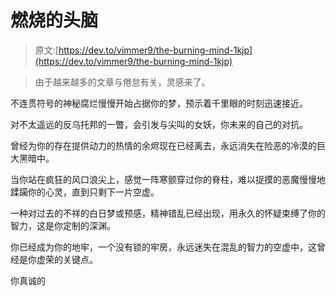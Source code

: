 # 燃烧的头脑

> 原文:[https://dev.to/vimmer9/the-burning-mind-1kjp](https://dev.to/vimmer9/the-burning-mind-1kjp)

> 由于越来越多的文章与倦怠有关，灵感来了。

不连贯符号的神秘腐烂慢慢开始占据你的梦，预示着千里眼的时刻迅速接近。

对不太遥远的反乌托邦的一瞥，会引发与尖叫的女妖，你未来的自己的对抗。

曾经为你的存在提供动力的热情的余烬现在已经离去，永远消失在险恶的冷漠的巨大黑暗中。

当你站在疯狂的风口浪尖上，感觉一阵寒颤穿过你的脊柱，难以捉摸的恶魔慢慢地蹂躏你的心灵，直到只剩下一片空虚。

一种对过去的不祥的白日梦或预感，精神错乱已经出现，用永久的怀疑束缚了你的智力，这是你定制的深渊。

你已经成为你的地牢，一个没有锁的牢房，永远迷失在混乱的智力的空虚中，这曾经是你虚荣的关键点。

你真诚的